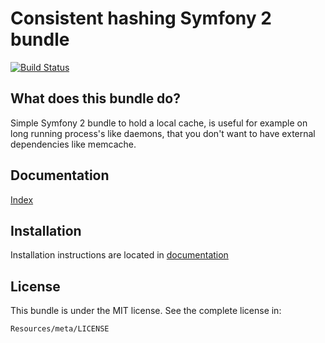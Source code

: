 Consistent hashing Symfony 2 bundle
=============================

[![Build Status](https://api.travis-ci.org/entering/LCacheBundle.png?branch=master)](https://travis-ci.org/entering/LCacheBundle)

What does this bundle do?
------------

Simple Symfony 2 bundle to hold a local cache, is useful for example on long running process's like daemons, that you don't want to have external dependencies like memcache.

Documentation
------------

[Index](https://github.com/entering/LCacheBundle/blob/master/Resources/doc/index.md)

Installation
------------

Installation instructions are located in [documentation](https://github.com/entering/LCacheBundle/blob/master/Resources/doc/installation.md)

License
------------

This bundle is under the MIT license. See the complete license in:

```
Resources/meta/LICENSE
```
